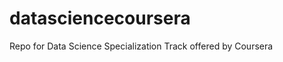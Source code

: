 datasciencecoursera
===================

Repo for Data Science Specialization Track offered by Coursera

